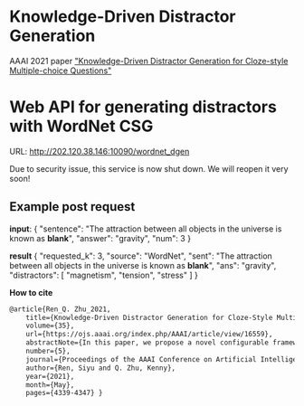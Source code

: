 # Knowledge-Driven Distractor Generation
AAAI 2021 paper ["Knowledge-Driven Distractor Generation for Cloze-style Multiple-choice Questions"](https://ojs.aaai.org/index.php/AAAI/article/view/16559/16366)

# Web API for generating distractors with WordNet CSG
URL: http://202.120.38.146:10090/wordnet_dgen

Due to security issue, this service is now shut down. We will reopen it very soon!

## Example post request
**input**:
{
    "sentence": "The attraction between all objects in the universe is known as **blank**",
    "answer": "gravity",
    "num": 3
}


**result**
{
    "requested_k": 3,
    "source": "WordNet",
    "sent": "The attraction between all objects in the universe is known as **blank**",
    "ans": "gravity",
    "distractors": [
        "magnetism",
        "tension",
        "stress"
    ]
}

**How to cite**
```latex
@article{Ren_Q. Zhu_2021, 
    title={Knowledge-Driven Distractor Generation for Cloze-Style Multiple Choice Questions}, 
    volume={35}, 
    url={https://ojs.aaai.org/index.php/AAAI/article/view/16559}, 
    abstractNote={In this paper, we propose a novel configurable framework to automatically generate distractive choices for open-domain cloze-style multiple-choice questions. The framework incorporates a general-purpose knowledge base to effectively create a small distractor candidate set, and a feature-rich learning-to-rank model to select distractors that are both plausible and reliable. Experimental results on a new dataset across four domains show that our framework yields distractors outperforming previous methods both by automatic and human evaluation. The dataset can also be used as a benchmark for distractor generation research in the future.}, 
    number={5}, 
    journal={Proceedings of the AAAI Conference on Artificial Intelligence}, 
    author={Ren, Siyu and Q. Zhu, Kenny}, 
    year={2021}, 
    month={May}, 
    pages={4339-4347} }
```


